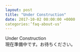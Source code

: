 ```yaml
---
layout: post
title: "Under Construction"
date: 2017-10-02 00:00:00 +0000
categories:’faq-about-us‘
---
```

Under Construction<br>
現在準備中です。お待ちください。
